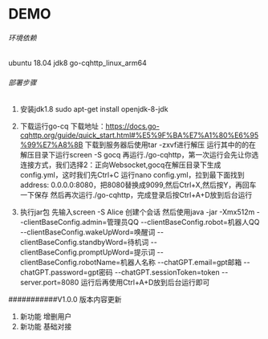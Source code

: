 DEMO
===========================

###### 环境依赖
ubuntu 18.04
jdk8
go-cqhttp_linux_arm64

###### 部署步骤
1. 安装jdk1.8
     sudo apt-get install openjdk-8-jdk
     
2. 下载运行go-cq
      下载地址：https://docs.go-cqhttp.org/guide/quick_start.html#%E5%9F%BA%E7%A1%80%E6%95%99%E7%A8%8B
      下载到服务器后使用tar -zxvf进行解压
      运行其中的的在解压目录下运行screen -S gocq
      再运行./go-cqhttp，第一次运行会先让你选连接方式，我们选择2：正向Websocket,gocq在解压目录下生成config.yml，这时我们先Ctrl+C
      运行nano config.yml，拉到最下面找到address: 0.0.0.0:8080，把8080替换成9099,然后Ctrl+X,然后按Y，再回车一下保存
      然后再次运行./go-cqhttp，完成登录后按Ctrl+A+D放到后台运行
2. 执行jar包
     先输入screen -S Alice 创建个会话
     然后使用java -jar -Xmx512m --clientBaseConfig.admin=管理员QQ --clientBaseConfig.robot=机器人QQ --clientBaseConfig.wakeUpWord=唤醒词 --clientBaseConfig.standbyWord=待机词 --clientBaseConfig.promptUpWord=提示词 --clientBaseConfig.robotName=机器人名称 --chatGPT.email=gpt邮箱 --chatGPT.password=gpt密码 --chatGPT.sessionToken=token --server.port=8080
     运行后再使用Ctrl+A+D放到后台运行即可

###########V1.0.0 版本内容更新
1. 新功能     增删用户
2. 新功能     基础对接
